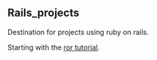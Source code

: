 Rails_projects
--------------

Destination for projects using ruby on rails.

Starting with the [ror tutorial](http://ruby.railstutorial.org/chapters/static-pages#top).


